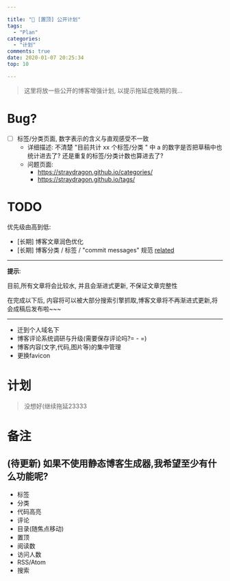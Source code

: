 ```yaml
---

title: "🚨 [置顶] 公开计划"
tags: 
  - "Plan"
categories: 
  - "计划"
comments: true
date: 2020-01-07 20:25:34
top: 10

---
```


> 这里将放一些公开的博客增强计划, 以提示拖延症晚期的我...

<!--more-->

# Bug?
- [ ] 标签/分类页面, 数字表示的含义与直观感受不一致 
  - 详细描述: 不清楚 "目前共计 xx 个标签/分类 " 中 a 的数字是否把草稿中也统计进去了? 还是重复的标签/分类计数也算进去了?
  - 问题页面: 
    - https://straydragon.github.io/categories/  
    - https://straydragon.github.io/tags/ 

# TODO
优先级由高到低:
- \[长期\] 博客文章润色优化
- \[长期\] 博客分类 / 标签 / "commit messages" 规范 [related](https://straydragon.github.io/2019/12/09/what-is-a-good-tech-blog/)

---

**提示**: 

目前,所有文章将会比较水, 并且会渐进式更新, 不保证文章完整性

在完成以下后, 内容将可以被大部分搜索引擎抓取,博客文章将不再渐进式更新,将会成稿后发布啦~~~

---

- 迁到个人域名下
- 博客评论系统调研与升级(需要保存评论吗?= - =)
- 博客内容(文字,代码,图片等)的集中管理
- 更换favicon

# 计划
> 没想好(继续拖延23333

# 备注
## (待更新) 如果不使用静态博客生成器,我希望至少有什么功能呢?
- 标签
- 分类
- 代码高亮
- 评论
- 目录(随焦点移动)
- 置顶
- 阅读数
- 访问人数
- RSS/Atom
- 搜索

